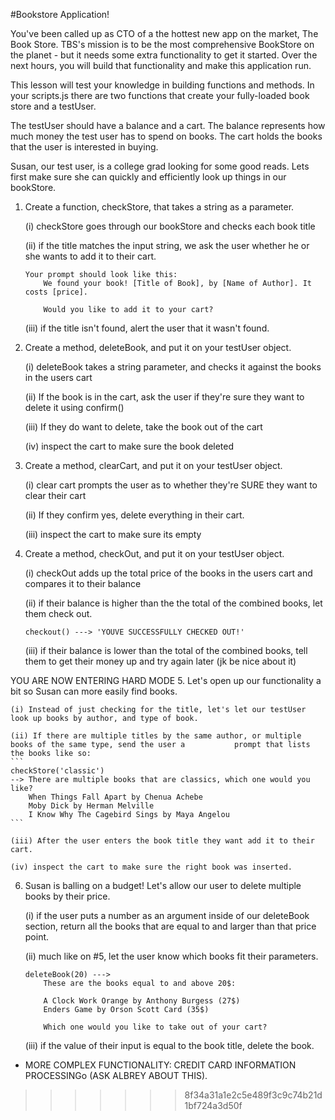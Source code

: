 #Bookstore Application!

You've been called up as CTO of a the hottest new app on the market, The Book Store. TBS's mission is to be the most comprehensive BookStore on the planet - but it needs some extra functionality to get it started. Over the next hours, you will build that functionality and make this application run.

This lesson will test your knowledge in building functions and methods. In your scripts.js there are two functions that create your fully-loaded book store and a testUser.

The testUser should have a balance and a cart. The balance represents how much money the test user has to spend on books. The cart holds the books that the user is interested in buying.

Susan, our test user, is a college grad looking for some good reads. Lets first make sure she can quickly and efficiently look up things in our bookStore.

1. Create a function, checkStore, that takes a string as a parameter.
	
	(i) checkStore goes through our bookStore and checks each book title

	(ii) if the title matches the input string, we ask the user whether he or she wants to add it to their cart.
	``` 
	Your prompt should look like this:
		We found your book! [Title of Book], by [Name of Author]. It costs [price].
		
		Would you like to add it to your cart?
	```
	
	(iii) if the title isn't found, alert the user that it wasn't found.

2. Create a method, deleteBook, and put it on your testUser object.
	
	(i) deleteBook takes a string parameter, and checks it against the books in the users cart
	
	(ii) If the book is in the cart, ask the user if they're sure they want to delete it using confirm()
	
	(iii) If they do want to delete, take the book out of the cart
	
	(iv) inspect the cart to make sure the book deleted

3. Create a method, clearCart, and put it on your testUser object.
	
	(i) clear cart prompts the user as to whether they're SURE they want to clear their cart
	
	(ii) If they confirm yes, delete everything in their cart.
	
	(iii) inspect the cart to make sure its empty

4. Create a method, checkOut, and put it on your testUser object.
	
	(i) checkOut adds up the total price of the books in the users cart and compares it to their balance
	
	(ii) if their balance is higher than the the total of the combined books, let them check out.
	
	```
	checkout() ---> 'YOUVE SUCCESSFULLY CHECKED OUT!'
	
	```
	
	(iii) if their balance is lower than the total of the combined books, tell them to get their money up and try 	again later (jk be nice about it)
	
YOU ARE NOW ENTERING HARD MODE
5. Let's open up our functionality a bit so Susan can more easily find books.
	
	(i) Instead of just checking for the title, let's let our testUser look up books by author, and type of book.
	
	(ii) If there are multiple titles by the same author, or multiple books of the same type, send the user a 	        prompt that lists the books like so:
	```
	checkStore('classic')
	--> There are multiple books that are classics, which one would you like?
		When Things Fall Apart by Chenua Achebe
		Moby Dick by Herman Melville
		I Know Why The Cagebird Sings by Maya Angelou
	```
	
	(iii) After the user enters the book title they want add it to their cart.
	
	(iv) inspect the cart to make sure the right book was inserted.
	
6. Susan is balling on a budget! Let's allow our user to delete multiple books by their price.
	
	(i) if the user puts a number as an argument inside of our deleteBook section, return all the books
	that are equal to and larger than that price point.
	
	(ii) much like on #5, let the user know which books fit their parameters.
	```
	deleteBook(20) --->
		These are the books equal to and above 20$:
		
		A Clock Work Orange by Anthony Burgess (27$)
		Enders Game by Orson Scott Card (35$)
		
		Which one would you like to take out of your cart?
	```
	
	(iii) if the value of their input is equal to the book title, delete the book.

- MORE COMPLEX FUNCTIONALITY: CREDIT CARD INFORMATION PROCESSINGo (ASK ALBREY ABOUT THIS).
>>>>>>> 8f34a31a1e2c5e489f3c9c74b21d1bf724a3d50f


